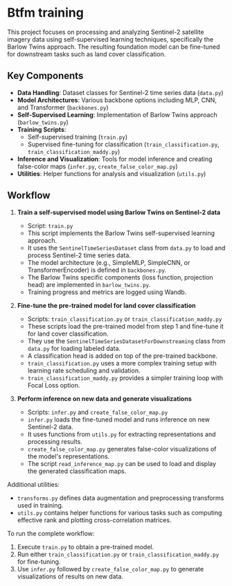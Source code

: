 # Btfm training

This project focuses on processing and analyzing Sentinel-2 satellite imagery data using self-supervised learning techniques, specifically the Barlow Twins approach. The resulting foundation model can be fine-tuned for downstream tasks such as land cover classification.

## Key Components

- **Data Handling**: Dataset classes for Sentinel-2 time series data (`data.py`)
- **Model Architectures**: Various backbone options including MLP, CNN, and Transformer (`backbones.py`)
- **Self-Supervised Learning**: Implementation of Barlow Twins approach (`barlow_twins.py`)
- **Training Scripts**: 
  - Self-supervised training (`train.py`)
  - Supervised fine-tuning for classification (`train_classification.py`, `train_classification_maddy.py`)
- **Inference and Visualization**: Tools for model inference and creating false-color maps (`infer.py`, `create_false_color_map.py`)
- **Utilities**: Helper functions for analysis and visualization (`utils.py`)

## Workflow

1. **Train a self-supervised model using Barlow Twins on Sentinel-2 data**
   - Script: `train.py`
   - This script implements the Barlow Twins self-supervised learning approach.
   - It uses the `SentinelTimeSeriesDataset` class from `data.py` to load and process Sentinel-2 time series data.
   - The model architecture (e.g., SimpleMLP, SimpleCNN, or TransformerEncoder) is defined in `backbones.py`.
   - The Barlow Twins specific components (loss function, projection head) are implemented in `barlow_twins.py`.
   - Training progress and metrics are logged using Wandb.

2. **Fine-tune the pre-trained model for land cover classification**
   - Scripts: `train_classification.py` or `train_classification_maddy.py`
   - These scripts load the pre-trained model from step 1 and fine-tune it for land cover classification.
   - They use the `SentinelTimeSeriesDatasetForDownstreaming` class from `data.py` for loading labeled data.
   - A classification head is added on top of the pre-trained backbone.
   - `train_classification.py` uses a more complex training setup with learning rate scheduling and validation.
   - `train_classification_maddy.py` provides a simpler training loop with Focal Loss option.

3. **Perform inference on new data and generate visualizations**
   - Scripts: `infer.py` and `create_false_color_map.py`
   - `infer.py` loads the fine-tuned model and runs inference on new Sentinel-2 data.
   - It uses functions from `utils.py` for extracting representations and processing results.
   - `create_false_color_map.py` generates false-color visualizations of the model's representations.
   - The script `read_inference_map.py` can be used to load and display the generated classification maps.

Additional utilities:
- `transforms.py` defines data augmentation and preprocessing transforms used in training.
- `utils.py` contains helper functions for various tasks such as computing effective rank and plotting cross-correlation matrices.

To run the complete workflow:
1. Execute `train.py` to obtain a pre-trained model.
2. Run either `train_classification.py` or `train_classification_maddy.py` for fine-tuning.
3. Use `infer.py` followed by `create_false_color_map.py` to generate visualizations of results on new data.
